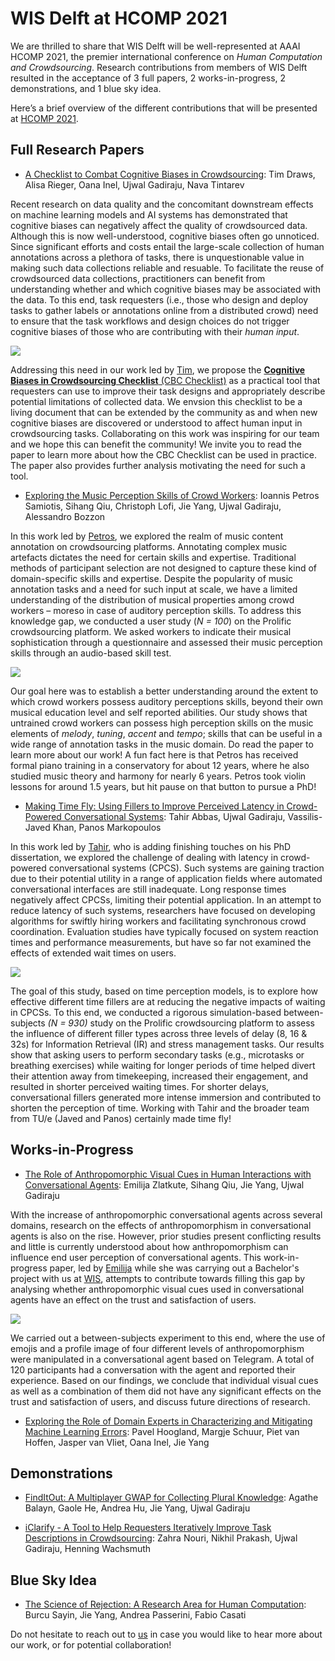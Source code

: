 # WIS Delft at HCOMP 2021 

We are thrilled to share that WIS Delft will be well-represented at AAAI HCOMP 2021, the premier international conference on *Human Computation and Crowdsourcing*. Research contributions from members of WIS Delft resulted in the acceptance of 3 full papers, 2 works-in-progress, 2 demonstrations, and 1 blue sky idea. 

Here’s a brief overview of the different contributions that will be presented at [HCOMP 2021](https://www.humancomputation.com). 

## Full Research Papers

- [A Checklist to Combat Cognitive Biases in Crowdsourcing](https://ujwalgadiraju.com/Publications/HCOMP2021b.pdf): Tim Draws, Alisa Rieger, Oana Inel, Ujwal Gadiraju, Nava Tintarev

Recent research on data quality and the concomitant downstream effects on machine learning models and AI systems has demonstrated that cognitive biases can negatively affect the quality of crowdsourced data. Although this is now well-understood, cognitive biases often go unnoticed. Since significant efforts and costs entail the large-scale collection of human annotations across a plethora of tasks, there is unquestionable value in making such data collections reliable and resuable. To facilitate the reuse of crowdsourced data collections, practitioners can benefit from understanding whether and which cognitive biases may be associated with the data. To this end, task requesters (i.e., those who design and deploy tasks to gather labels or annotations online from a distributed crowd) need to ensure that the task workflows and design choices do not trigger cognitive biases of those who are contributing with their *human input*. 

![](https://media.istockphoto.com/photos/head-with-a-puzzle-inside-and-an-inscription-bias-picture-id1321088893?b=1&k=20&m=1321088893&s=170667a&w=0&h=e-xe-v5ZC5gK92dCAQ4QQr1AWqVgeG9yFjgzSU-c8qY=)

Addressing this need in our work led by [Tim](https://timdraws.net), we propose the [**Cognitive Biases in Crowdsourcing Checklist** (CBC Checklist)](https://osf.io/g5b82/) as a practical tool that requesters can use to improve their task designs and appropriately describe potential limitations of collected data. We envsion this checklist to be a living document that can be extended by the community as and when new cognitive biases are discovered or understood to affect human input in crowdsourcing tasks. Collaborating on this work was inspiring for our team and we hope this can benefit the community! We invite you to read the paper to learn more about how the CBC Checklist can be used in practice. The paper also provides further analysis motivating the need for such a tool. 

- [Exploring the Music Perception Skills of Crowd Workers](https://ujwalgadiraju.com/Publications/HCOMP2021c.pdf): Ioannis Petros Samiotis, Sihang Qiu, Christoph Lofi, Jie Yang, Ujwal Gadiraju, Alessandro Bozzon

In this work led by [Petros](https://www.wis.ewi.tudelft.nl/samiotis), we explored the realm of music content annotation on crowdsourcing platforms. Annotating complex music artefacts dictates the need for certain skills and expertise. Traditional methods of participant selection are not designed to capture these kind of domain-specific skills and expertise. Despite the popularity of music annotation tasks and a need for such input at scale, we have a limited understanding of the distribution of musical properties among crowd workers – moreso in case of auditory perception skills. To address this knowledge gap, we conducted a user study (*N = 100*) on the Prolific crowdsourcing platform. We asked workers to indicate their musical sophistication through a questionnaire and assessed their music perception skills through an audio-based skill test. 

![](https://images.unsplash.com/photo-1511379938547-c1f69419868d?ixid=MnwxMjA3fDB8MHxwaG90by1wYWdlfHx8fGVufDB8fHx8&ixlib=rb-1.2.1&auto=format&fit=crop&w=1170&q=80)

Our goal here was to establish a better understanding around the extent to which crowd workers possess auditory perceptions skills, beyond their own musical education level and self reported abilities. Our study shows that untrained crowd workers can possess high perception skills on the music elements of *melody*, *tuning*, *accent* and *tempo*; skills that can be useful in a wide range of annotation tasks in the music domain. Do read the paper to learn more about our work! A fun fact here is that Petros has received formal piano training in a conservatory for about 12 years, where he also studied music theory and harmony for nearly 6 years. Petros took violin lessons for around 1.5 years, but hit pause on that button to pursue a PhD!

- [Making Time Fly: Using Fillers to Improve Perceived Latency in Crowd-Powered Conversational Systems](https://ujwalgadiraju.com/Publications/HCOMP2021a.pdf): Tahir Abbas, Ujwal Gadiraju, Vassilis-Javed Khan, Panos Markopoulos

In this work led by [Tahir](https://www.wis.ewi.tudelft.nl/abbas), who is adding finishing touches on his PhD dissertation, we explored the challenge of dealing with latency in crowd-powered conversational systems (CPCS). Such systems are gaining traction due to their potential utility in a range of application fields where automated conversational interfaces are still inadequate. Long response times negatively affect CPCSs, limiting their potential application. In an attempt to reduce latency of such systems, researchers have focused on developing algorithms for swiftly hiring workers and facilitating synchronous crowd coordination. Evaluation studies have typically focused on system reaction times and performance measurements, but have so far not examined the effects of extended wait times on users. 

![](https://media.istockphoto.com/photos/time-flies-picture-id519548561?b=1&k=20&m=519548561&s=170667a&w=0&h=zv4DX47MEAuLW0-cv3ol6RtLQIP1aNe-pWs4g2XK8vU=)

The goal of this study, based on time perception models, is to explore how effective different time fillers are at reducing the negative impacts of waiting in CPCSs. To this end, we conducted a rigorous simulation-based between-subjects *(N = 930)* study on the Prolific crowdsourcing platform to assess the influence of different filler types across three levels of delay (8, 16 & 32s) for Information Retrieval (IR) and stress management tasks. Our results show that asking users to perform secondary tasks (e.g., microtasks or breathing exercises) while waiting for longer periods of time helped divert their attention away from timekeeping, increased their engagement, and resulted in shorter perceived waiting times. For shorter delays, conversational fillers generated more intense immersion and contributed to shorten the perception of time. Working with Tahir and the broader team from TU/e (Javed and Panos) certainly made time fly!

## Works-in-Progress


- [The Role of Anthropomorphic Visual Cues in Human Interactions with Conversational Agents](https://ujwalgadiraju.com/Publications/HCOMP2021d.pdf): Emilija Zlatkute, Sihang Qiu, Jie Yang, Ujwal Gadiraju

With the increase of anthropomorphic conversational agents across several domains, research on the effects of anthropomorphism in conversational agents is also on the rise. However, prior studies present conflicting results and little is currently understood about how anthropomorphism can influence end user perception of conversational agents. This work-in-progress paper, led by [Emilija](https://www.linkedin.com/in/emilija-zlatkute/) while she was carrying out a Bachelor's project with us at [WIS](https://www.wis.ewi.tudelft.nl), attempts to contribute towards filling this gap by analysing whether anthropomorphic visual cues used in conversational agents have an effect on the trust and satisfaction of users. 

![](https://media.istockphoto.com/photos/funny-pumpkins-with-faces-on-pastel-blue-background-with-copy-space-picture-id1271779055?b=1&k=20&m=1271779055&s=170667a&w=0&h=pOnRm-lq3kdjgdDd1LYUhiUseG2FKzW9rulko5YI8f8=)

We carried out a between-subjects experiment to this end, where the use of emojis and a profile image of four different levels of anthropomorphism were manipulated in a conversational agent based on Telegram. A total of 120 participants had a conversation with the agent and reported their experience. Based on our findings, we conclude that individual visual cues as well as a combination of them did not have any significant effects on the trust and satisfaction of users, and discuss future directions of research.

- [Exploring the Role of Domain Experts in Characterizing and Mitigating Machine Learning Errors](https://yangjiera.github.io/pdf/hoogland2021hcomp.pdf): Pavel Hoogland, Margje Schuur, Piet van Hoffen, Jasper van Vliet, Oana Inel, Jie Yang


## Demonstrations

- [FindItOut: A Multiplayer GWAP for Collecting Plural Knowledge](https://ujwalgadiraju.com/Publications/HCOMP2021e.pdf): Agathe Balayn, Gaole He, Andrea Hu, Jie Yang, Ujwal Gadiraju

- [iClarify - A Tool to Help Requesters Iteratively Improve Task Descriptions in Crowdsourcing](https://ujwalgadiraju.com/Publications/HCOMP2021f.pdf): Zahra Nouri, Nikhil Prakash, Ujwal Gadiraju, Henning Wachsmuth

## Blue Sky Idea

- [The Science of Rejection: A Research Area for Human Computation](https://yangjiera.github.io/pdf/sayin2021hcomp.pdf): Burcu Sayin, Jie Yang, Andrea Passerini, Fabio Casati

Do not hesitate to reach out to [us](u.k.gadiraju@tudelft.nl) in case you would like to hear more about our work, or for potential collaboration!
